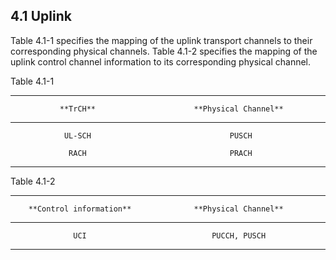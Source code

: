 ## 4.1 Uplink

Table 4.1-1 specifies the mapping of the uplink transport channels to
their corresponding physical channels. Table 4.1-2 specifies the mapping
of the uplink control channel information to its corresponding physical
channel.

Table 4.1-1

  -----------------------------------------------------------------------
               **TrCH**                      **Physical Channel**
  ----------------------------------- -----------------------------------
                UL-SCH                               PUSCH

                 RACH                                PRACH
  -----------------------------------------------------------------------

Table 4.1-2

  -----------------------------------------------------------------------
        **Control information**              **Physical Channel**
  ----------------------------------- -----------------------------------
                  UCI                            PUCCH, PUSCH

  -----------------------------------------------------------------------